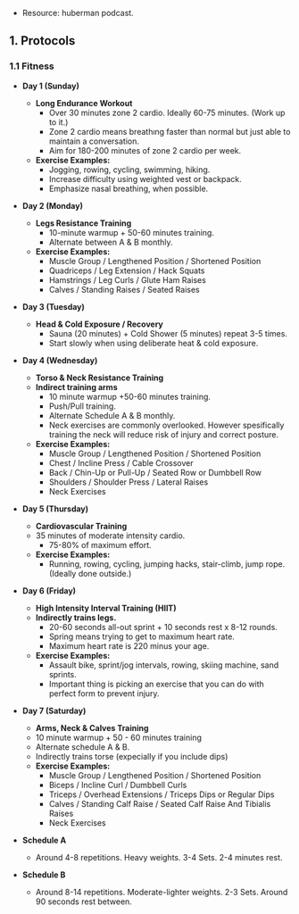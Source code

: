 
* Resource: huberman podcast.
  
## 1. Protocols

### 1.1 Fitness

* **Day 1 (Sunday)**
  * **Long Endurance Workout**
    * Over 30 minutes zone 2 cardio. Ideally 60-75 minutes. (Work up to it.)
    * Zone 2 cardio means breathıng faster than normal but just able to maintain a conversation.
    * Aim for 180-200 minutes of zone 2 cardio per week.
  * **Exercise Examples:**
    * Jogging, rowing, cycling, swimming, hiking.
    * Increase difficulty using weighted vest or backpack.
    * Emphasize nasal breathing, when possible.

* **Day 2 (Monday)**
  * **Legs Resistance Training**
    * 10-minute warmup + 50-60 minutes training.
    * Alternate between A & B monthly.
  * **Exercise Examples:**
    * Muscle Group / Lengthened Position / Shortened Position
    * Quadriceps / Leg Extension / Hack Squats
    * Hamstrings / Leg Curls / Glute Ham Raises
    * Calves / Standing Raises / Seated Raises
   
* **Day 3 (Tuesday)**
  * **Head & Cold Exposure / Recovery**
    * Sauna (20 minutes) + Cold Shower (5 minutes) repeat 3-5 times.
    * Start slowly when using deliberate heat & cold exposure.
   
* **Day 4 (Wednesday)**
  * **Torso & Neck Resistance Training**
  * **Indirect training arms**
    * 10 minute warmup +50-60 minutes training.
    * Push/Pull training.
    * Alternate Schedule A & B monthly.
    * Neck exercises are commonly overlooked. However spesifically training the neck will reduce risk of injury and correct posture.
  * **Exercise Examples:**
    *  Muscle Group / Lengthened Position / Shortened Position
    *  Chest / Incline Press / Cable Crossover
    *  Back / Chin-Up or Pull-Up / Seated Row or Dumbbell Row
    *  Shoulders / Shoulder Press / Lateral Raises
    *  Neck Exercises

* **Day 5 (Thursday)**
  * **Cardiovascular Training**
  * 35 minutes of moderate intensity cardio.
    * 75-80% of maximum effort.
  * **Exercise Examples:**
    *  Running, rowing, cycling, jumping hacks, stair-climb, jump rope. (Ideally done outside.)
   
* **Day 6 (Friday)**
  * **High Intensity Interval Training (HIIT)**
  * **Indirectly trains legs.**
    * 20-60 seconds all-out sprint + 10 seconds rest x 8-12 rounds.
    * Spring means trying to get to maximum heart rate.
    * Maximum heart rate is 220 minus your age.
  * **Exercise Examples:**
    *  Assault bike, sprint/jog intervals, rowing, skiing machine, sand sprints.
    *  Important thing is picking an exercise that you can do with perfect form to prevent injury.
 
* **Day 7 (Saturday)**
  * **Arms, Neck & Calves Training**
  * 10 minute warmup + 50 - 60 minutes training
  * Alternate schedule A & B.
  * Indirectly trains torse (expecially if you include dips)
  * **Exercise Examples:**
    *  Muscle Group / Lengthened Position / Shortened Position
    *  Biceps / Incline Curl / Dumbbell Curls
    *  Triceps / Overhead Extensions / Triceps Dips or Regular Dips
    *  Calves / Standing Calf Raise / Seated Calf Raise And Tibialis Raises
    *  Neck Exercises
   
* **Schedule A**
  * Around 4-8 repetitions. Heavy weights. 3-4 Sets. 2-4 minutes rest.
* **Schedule B**
  * Around 8-14 repetitions. Moderate-lighter weights. 2-3 Sets. Around 90 seconds rest between.   
